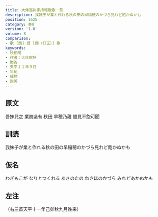 ```yaml
---
title: 大伴宿祢家持報贈歌一首
description: 我妹子が業と作れる秋の田の早稲穂のかづら見れど飽かぬかも
position: 1625
category: 巻8
version: '1.0'
volume: 8
comparison:
- 歌 [西] 謌 [西（訂正）] 歌
keywords:
- 秋相聞
- 作者：大伴家持
- 贈答
- 天平１１年９月
- 年紀
- 植物
- 讃美
---
```


## 原文

吾妹兒之 業跡造有 秋田 早穂乃蘰 雖見不飽可聞

## 訓読

我妹子が業と作れる秋の田の早稲穂のかづら見れど飽かぬかも

## 仮名

わぎもこが なりとつくれる あきのたの わさほのかづら みれどあかぬかも

## 左注

（右三首天平十一年己卯秋九月徃来）
